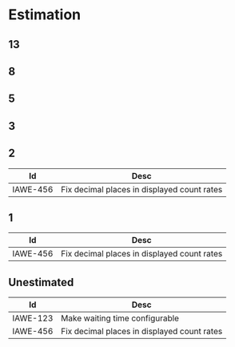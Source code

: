 # Estimation

## 13

## 8

## 5

## 3

## 2

| Id  | Desc |
| --- | ---  |
| IAWE-456 | Fix decimal places in displayed count rates |

## 1

| Id  | Desc |
| --- | ---  |
| IAWE-456 | Fix decimal places in displayed count rates |

## Unestimated

| Id  | Desc |
| --- | ---  |
| IAWE-123 | Make waiting time configurable |
| IAWE-456 | Fix decimal places in displayed count rates |